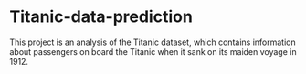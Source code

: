 # Titanic-data-prediction
This project is an analysis of the Titanic dataset, which contains information about passengers on board the Titanic when it sank on its maiden voyage in 1912.
